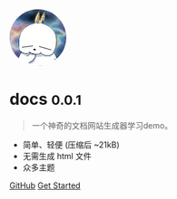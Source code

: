 <!-- _coverpage.md -->

<img src="img/logo.png" style="width:100px; height: 100px; border-radius: 50%; box-shadow: ">

# docs <small>0.0.1</small>

> 一个神奇的文档网站生成器学习demo。

- 简单、轻便 (压缩后 ~21kB)
- 无需生成 html 文件
- 众多主题

[GitHub](https://github.com/yilua/docs/)
[Get Started](#index)